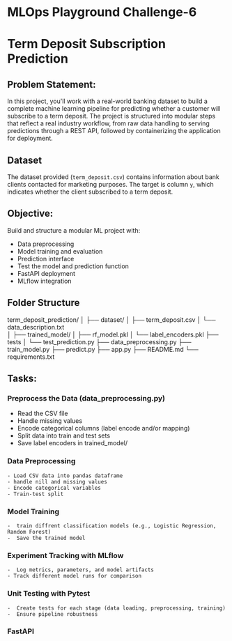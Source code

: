# MLOps Playground Challenge-6
# Term Deposit Subscription Prediction

## Problem Statement:
In this project, you'll work with a real-world banking dataset to build a complete machine learning pipeline for predicting whether a customer will subscribe to a term deposit. The project is structured into modular steps that reflect a real industry workflow, from raw data handling to serving predictions through a REST API, followed by containerizing the application for deployment.

## Dataset
The dataset provided (`term_deposit.csv`) contains information about bank clients contacted for marketing purposes. The target is column `y`, which indicates whether the client subscribed to a term deposit.

## Objective:
Build and structure a modular ML project with:

- Data preprocessing
- Model training and evaluation
- Prediction interface
- Test the model and prediction function
- FastAPI deployment
- MLflow integration


## Folder Structure

term_deposit_prediction/
│
├── dataset/
│   ├── term_deposit.csv
│   └── data_description.txt  
│
├── trained_model/
│   ├── rf_model.pkl
│   └── label_encoders.pkl
├── tests
│   └── test_prediction.py
├── data_preprocessing.py
├── train_model.py
├── predict.py
├── app.py
├── README.md
└── requirements.txt


## Tasks:

### Preprocess the Data (data_preprocessing.py)
- Read the CSV file
- Handle missing values
- Encode categorical columns (label encode and/or mapping)
- Split data into train and test sets
- Save label encoders in trained_model/

### Data Preprocessing

    - Load CSV data into pandas dataframe
    - handle nill and missing values
    - Encode categorical variables
    - Train-test split

### Model Training
    -  train diffrent classification models (e.g., Logistic Regression, Random Forest)
    -  Save the trained model

### Experiment Tracking with MLflow
    -  Log metrics, parameters, and model artifacts
    - Track different model runs for comparison

### Unit Testing with Pytest
    -  Create tests for each stage (data loading, preprocessing, training)
    -  Ensure pipeline robustness

### FastAPI
